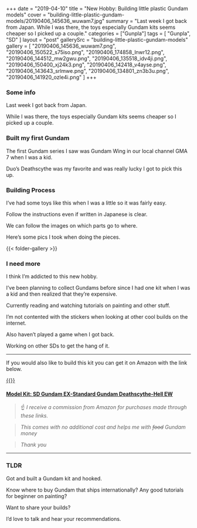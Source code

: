 +++
date = "2019-04-10"
title = "New Hobby: Building little plastic Gundam models"
cover = "building-little-plastic-gundam-models/20190406_145636_wuwam7.jpg"
summary = "Last week I got back from Japan. While I was there, the toys especially Gundam kits seems cheaper so I picked up a couple."
categories = ["Gunpla"]
tags = [
  "Gunpla",
  "SD"
]
layout = "post"
gallerySrc = "building-little-plastic-gundam-models" 
gallery = [
  "20190406_145636_wuwam7.png",
  "20190406_150522_s75iso.png",
  "20190406_174858_lnwr12.png",
  "20190406_144512_mw2gwu.png",
  "20190406_135518_idv4ji.png",
  "20190406_150400_xj24k3.png",
  "20190406_142418_v4ayse.png",
  "20190406_143643_srlmwe.png",
  "20190406_134801_zn3b3u.png",
  "20190406_141920_ozle4i.png"
]
+++

### Some info

Last week I got back from Japan.

While I was there, the toys especially Gundam kits seems cheaper so I picked up a couple.

### Built my first Gundam

The first Gundam series I saw was Gundam Wing in our local channel GMA 7 when I was a kid.

Duo’s Deathscythe was my favorite and was really lucky I got to pick this up.

### Building Process

I’ve had some toys like this when I was a little so it was fairly easy.

Follow the instructions even if written in Japanese is clear.

We can follow the images on which parts go to where.

Here’s some pics I took when doing the pieces.

{{< folder-gallery >}}

### I need more

I think I’m addicted to this new hobby.

I’ve been planning to collect Gundams before since I had one kit when I was a kid and then realized that they’re expensive.

Currently reading and watching tutorials on painting and other stuff.

I’m not contented with the stickers when looking at other cool builds on the internet.

Also haven’t played a game when I got back.

Working on other SDs to get the hang of it.

---

If you would also like to build this kit you can get it on Amazon with the link below.

[{{<smallImage src="gimp-sd-deathscythe-ew/20190406_134725_isgzrg.jpg">}}](https://amzn.to/2P5csyL)

#### [Model Kit: SD Gundam EX-Standard Gundam Deathscythe-Hell EW](https://amzn.to/2P5csyL)

>:point_up: *I receive a commission from Amazon for purchases made through these links.*

>*This comes with no additional cost and helps me with ~~food~~ Gundam money*

>*Thank you*

---

### TLDR

Got and built a Gundam kit and hooked.

Know where to buy Gundam that ships internationally? Any good tutorials for beginner on painting?

Want to share your builds?

I’d love to talk and hear your recommendations.
